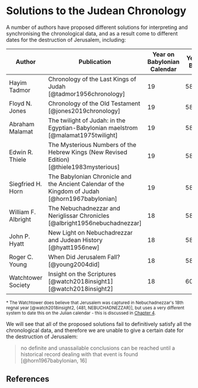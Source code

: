 # Solutions to the Judean Chronology

A number of authors have proposed different solutions for interpreting and synchronising
the chronological data, and as a result come to different dates for the destruction of Jerusalem, including:

| Author              | Publication                                                                                     | Year on Babylonian Calendar | Year BC |
|---------------------|-------------------------------------------------------------------------------------------------|-----------------------------|---------|
| Hayim Tadmor        | Chronology of the Last Kings of Judah [@tadmor1956chronology]                                   | 19                          | 586     |
| Floyd N. Jones      | Chronology of the Old Testament [@jones2019chronology]                                          | 19                          | 586     |
| Abraham Malamat     | The twilight of Judah: in the Egyptian-Babylonian maelstrom [@malamat1975twilight]              | 19                          | 586     |
| Edwin R. Thiele     | The Mysterious Numbers of the Hebrew Kings (New Revised Edition) [@thiele1983mysterious]        | 19                          | 586     |
| Siegfried H. Horn   | The Babylonian Chronicle and the Ancient Calendar of the Kingdom of Judah [@horn1967babylonian] | 19                          | 586     |
| William F. Albright | The Nebuchadnezzar and Neriglissar Chronicles [@albright1956nebuchadnezzar]                     | 18                          | 587     |
| John P. Hyatt       | New Light on Nebuchadrezzar and Judean History [@hyatt1956new]                                  | 18                          | 587     |
| Roger C. Young      | When Did Jerusalem Fall? [@young2004did]                                                        | 18                          | 587     |
| Watchtower Society  | Insight on the Scriptures [@watch2018insight1] [@watch2018insight2]                             | 18                          | 607*    |

<sup>* The Watchtower does believe that Jerusalem was captured in Nebuchadnezzar's 18th regnal year
[@watch2018insight2, {481, NEBUCHADNEZZAR}], but uses a very different system to date this on the Julian calendar - this
is discussed in [Chapter 4](../../watchtower/README.md).</sup>

We will see that all of the proposed solutions fail to definitively satisfy all the chronological data, and therefore 
we are unable to give a certain date for the destruction of Jerusalem:

> no definite and unassailable conclusions can be reached until
  a historical record dealing with that event is found [@horn1967babylonian, 16]

## References
